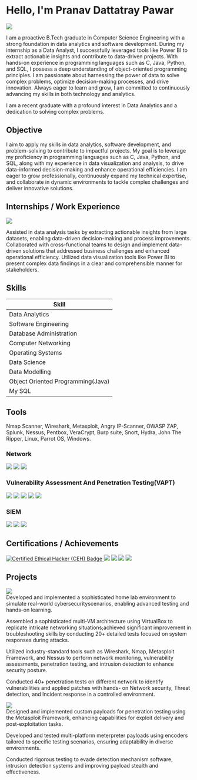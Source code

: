 # Hello, I'm Pranav Dattatray Pawar
<a href="https://www.linkedin.com/in/pranav71/"><img src="https://img.shields.io/badge/-LinkedIn-0072b1?&style=for-the-badge&logo=linkedin&logoColor=white" /></a>


I am a proactive B.Tech graduate in Computer Science Engineering with a strong foundation in data analytics and software development. During my internship as a Data Analyst, I successfully leveraged tools like Power BI to extract actionable insights and contribute to data-driven projects. With hands-on experience in programming languages such as C, Java, Python, and SQL, I possess a deep understanding of object-oriented programming principles. I am passionate about harnessing the power of data to solve complex problems, optimize decision-making processes, and drive innovation. Always eager to learn and grow, I am committed to continuously advancing my skills in both technology and analytics.


I am a recent graduate with a profound interest in Data Analytics and a dedication to solving complex problems.

## Objective

I aim to apply my skills in data analytics, software development, and problem-solving to contribute to impactful projects. My goal is to leverage my proficiency in programming languages such as C, Java, Python, and SQL, along with my experience in data visualization and analysis, to drive data-informed decision-making and enhance operational efficiencies. I am eager to grow professionally, continuously expand my technical expertise, and collaborate in dynamic environments to tackle complex challenges and deliver innovative solutions.

## Internships / Work Experience
<div>
    <img src="https://img.shields.io/badge/-ExcelR Solutions PVT LTD, Bangalore-, India 4D4D4D?&style=for-the-badge&logo=Netsparker&logoColor=white" />
</div>

Assisted in data analysis tasks by extracting actionable insights from large datasets, enabling data-driven decision-making and process improvements.
Collaborated with cross-functional teams to design and implement data-driven solutions that addressed business challenges and enhanced operational efficiency.
Utilized data visualization tools like Power BI to present complex data findings in a clear and comprehensible manner for stakeholders.

## Skills


| Skill                                         | 
|-----------------------------------------------|
| Data Analytics |
| Software Engineering |
| Database Administration | 
| Computer Networking | 
| Operating Systems |
| Data Science | 
| Data Modelling | 
| Object Oriented Programming(Java)|
| My SQL |

## Tools
Nmap Scanner, Wireshark, Metasploit, Angry IP-Scanner, OWASP ZAP, Splunk, Nessus, Pentbox, VeraCrypt, Burp suite, Snort, Hydra, John The Ripper, Linux, Parrot OS, Windows.

### Network
<div>
    <img src="https://img.shields.io/badge/-Wireshark-1679A7?&style=for-the-badge&logo=Wireshark&logoColor=white" />
    <img src="https://img.shields.io/badge/-Nmap-EF3B2D?&style=for-the-badge&logo=Nmap&logoColor=white" />
    <img src="https://img.shields.io/badge/-Netcat-777BB4?&style=for-the-badge&logo=Netcat&logoColor=white" />
</div>

### Vulnerability Assessment And Penetration Testing(VAPT)
<div>
     <img src="https://img.shields.io/badge/-Metasploit-EF3B2D?&style=for-the-badge&logo=Metasploit&logoColor=white" />
     <img src="https://img.shields.io/badge/-Nessus-00A4EF?&style=for-the-badge&logo=Nessus&logoColor=white" />
    <img src="https://img.shields.io/badge/-OWASP_ZAP-006400?&style=for-the-badge&logoColor=white" />
     <img src="https://img.shields.io/badge/-Burp_Suite-4B275F?&style=for-the-badge&logo=Burp_Suite&logoColor=white" />
    <img src="https://img.shields.io/badge/-Netsparker-4D4D4D?&style=for-the-badge&logo=Netsparker&logoColor=white" />
</div>

### SIEM
<div>
    <img src="https://img.shields.io/badge/-Snort-777BB4?&style=for-the-badge&logo=Snort&logoColor=white" />
    <img src="https://img.shields.io/badge/-Splunk-000000?&style=for-the-badge&logo=Splunk&logoColor=white" />
    <img src="https://img.shields.io/badge/-Wazuh-005571?&style=for-the-badge&logo=Wazuh&logoColor=white" />
</div>

## Certifications / Achievements

<div>
<a href="https://aspen.eccouncil.org/VerifyBadge?type=certification&a=m7kC/ALkng/twKdmgxCiuXPw/oldTSyeNT/yrE4zDsI=" target="_blank">
    <img src="https://img.shields.io/badge/-Certified_Ethical_Hacker(CEH)-FF0000?&style=for-the-badge&logo=CEH&logoColor=white" alt="Certified Ethical Hacker (CEH) Badge">
</a>

<img src="https://img.shields.io/badge/-ISC2-007ACC?&style=for-the-badge&logo=CompTIA&logoColor=white" />
<img src="https://img.shields.io/badge/-Cisco Certified Hacker-4D4D4D?&style=for-the-badge&logo=CompTIA&logoColor=white" />
<img src="https://img.shields.io/badge/-Google Cybersecurity Foundation-006400?&style=for-the-badge&logoColor=white" />
<img src="https://img.shields.io/badge/-TryHachMe-000080?&style=for-the-badge&logoColor=white" />
</div>

## Projects

<div>
    <img src="https://img.shields.io/badge/-Red Team Simulation Penetration Lab:-4D4D4D?&style=for-the-badge&logo=Netsparker&logoColor=white" />
</div>
Developed and implemented a sophisticated home lab environment to simulate real-world cybersecurityscenarios, enabling advanced testing and hands-on learning.

Assembled a sophisticated multi-VM architecture using VirtualBox to replicate intricate networking situations;achieved significant improvement in troubleshooting skills by conducting 20+ detailed tests focused on system responses during attacks.

Utilized industry-standard tools such as Wireshark, Nmap, Metasploit Framework, and Nessus to perform network monitoring, vulnerability assessments, penetration testing, and intrusion detection to enhance security posture. 

Conducted 40+ penetration tests on different network to identify vulnerabilities and applied patches with hands- on Network security, Threat detection, and Incident response in a controlled environment. 

<div>
 <img src="https://img.shields.io/badge/-Metasploit Payload Development-4D4D4D?&style=for-the-badge&logo=Netsparker&logoColor=white" />
</div>
Designed and implemented custom payloads for penetration testing using the Metasploit Framework, enhancing capabilities for exploit delivery and post-exploitation tasks.

Developed and tested multi-platform meterpreter payloads using encoders tailored to specific testing scenarios, ensuring adaptability in diverse environments.

Conducted rigorous testing to evade detection mechanism software, intrusion detection systems and improving payload stealth and effectiveness.
